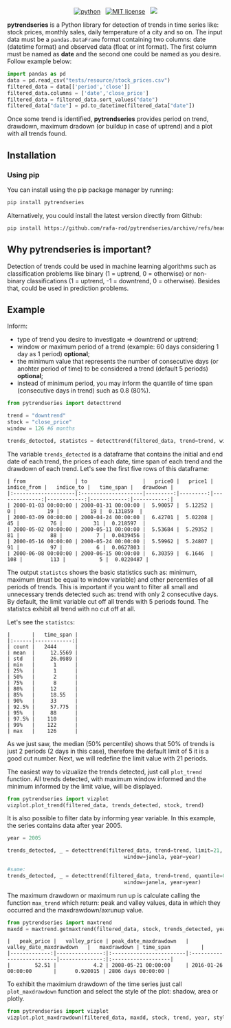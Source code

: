 <!-- buttons -->
<p align="center">
    <a href="https://www.python.org/">
        <img src="https://img.shields.io/badge/python-v3-brightgreen.svg"
            alt="python"></a> &nbsp;
    <a href="https://opensource.org/licenses/MIT">
        <img src="https://img.shields.io/badge/license-MIT-brightgreen.svg"
            alt="MIT license"></a> &nbsp;
      <a href="https://codecov.io/gh/rafa-rod/detecttrend">
        <img src="https://codecov.io/gh/rafa-rod/detecttrend/branch/main/graph/badge.svg?token=98EMCTZTOY"/>
      </a>
</p>

<!-- content -->

**pytrendseries** is a Python library for detection of trends in time series like: stock prices, monthly sales, daily temperature of a city and so on.
The input data must be a `pandas.DataFrame` format containing two columns: date (datetime format) and observed data (float or int format). The first column must be named as **date** and the second one could be named as you desire. Follow example below:

```python
import pandas as pd
data = pd.read_csv("tests/resource/stock_prices.csv")
filtered_data = data[['period','close']]
filtered_data.columns = ['date','close_price']
filtered_data = filtered_data.sort_values("date")
filtered_data["date"] = pd.to_datetime(filtered_data["date"])
```

Once some trend is identified, **pytrendseries** provides period on trend, drawdown, maximum dradown (or buildup in case of uptrend) and a plot with all trends found.

## Installation

### Using pip

You can install using the pip package manager by running:

```sh
pip install pytrendseries
```

Alternatively, you could install the latest version directly from Github:

```sh
pip install https://github.com/rafa-rod/pytrendseries/archive/refs/heads/main.zip
```

## Why pytrendseries is important?

Detection of trends could be used in machine learning algorithms such as classification problems like binary (1 = uptrend, 0 = otherwise) or non-binary classifications (1 = uptrend, -1 = downtrend, 0 = otherwise). Besides that, could be used in prediction problems.

## Example

Inform:
 - type of trend you desire to investigate => downtrend or uptrend;
 - window or maximum period of a trend (example: 60 days considering 1 day as 1 period) **optional**;
 - the minimum value that represents the number of consecutive days (or anohter period of time) to be considered a trend (default 5 periods) **optional**;
 - instead of minimum period, you may inform the quantile of time span (consecutive days in trend) such as 0.8 (80%).

```python
from pytrendseries import detecttrend

trend = "downtrend"
stock = "close_price"
window = 126 #6 months

trends_detected, statistcs = detecttrend(filtered_data, trend=trend, window=window)
```


The variable `trends_detected` is a dataframe that contains the initial and end date of each trend, the prices of each date, time span of each trend and the drawdown of each trend. Let's see the first five rows of this dataframe:

```
| from                | to                  |   price0 |   price1 |   indice_from |   indice_to |   time_span |   drawdown |
|:--------------------|:--------------------|---------:|---------:|--------------:|------------:|------------:|-----------:|
| 2000-01-03 00:00:00 | 2000-01-31 00:00:00 |  5.90057 |  5.12252 |             0 |          19 |          19 |  0.131859  |
| 2000-03-09 00:00:00 | 2000-04-24 00:00:00 |  6.42701 |  5.02208 |            45 |          76 |          31 |  0.218597  |
| 2000-05-02 00:00:00 | 2000-05-11 00:00:00 |  5.53684 |  5.29352 |            81 |          88 |           7 |  0.0439456 |
| 2000-05-16 00:00:00 | 2000-05-24 00:00:00 |  5.59962 |  5.24807 |            91 |          97 |           6 |  0.0627803 |
| 2000-06-08 00:00:00 | 2000-06-15 00:00:00 |  6.30359 |  6.1646  |           108 |         113 |           5 |  0.0220487 |
```

The output `statistcs` shows the basic statistics such as: minimum, maximum (must be equal to window variable) and other percentiles of all periods of trends.
This is important if you want to filter all small and unnecessary trends detected such as: trend with only 2 consecutive days. By default, the limit variable cut off all trends with 5 periods found. 
The statistcs exhibit all trend with no cut off at all.

Let's see the `statistcs`:

```
|       |   time_span |
|:------|------------:|
| count |   2444      |
| mean  |     12.5569 |
| std   |     26.0989 |
| min   |      1      |
| 25%   |      1      |
| 50%   |      2      |
| 75%   |      8      |
| 80%   |     12      |
| 85%   |     18.55   |
| 90%   |     33      |
| 92.5% |     57.775  |
| 95%   |     88      |
| 97.5% |    110      |
| 99%   |    122      |
| max   |    126      |
```

As we just saw, the median (50% percentile) shows that 50% of trends is just 2 periods (2 days in this case), therefore the default limit of 5 it is a good cut number.
Next, we will redefine the limit value with 21 periods.

The easiest way to vizualize the trends detected, just call `plot_trend` function.
All trends detected, with maximum window informed and the minimum informed by the limit value, will be displayed.

```python
from pytrendseries import vizplot
vizplot.plot_trend(filtered_data, trends_detected, stock, trend)
```

It is also possible to filter data by informing year variable. In this example, the series contains data after year 2005.

```python
year = 2005

trends_detected, _ = detecttrend(filtered_data, trend=trend, limit=21,
                                      window=janela, year=year)

#same:
trends_detected, _ = detecttrend(filtered_data, trend=trend, quantile=0.85,
                                      window=janela, year=year)
```

The maximum drawdown or maximum run up is calculate calling the function `max_trend` which return: peak and valley values, data in which they occurred and the maxdrawdown/axrunup value.

```python
from pytrendseries import maxtrend
maxdd = maxtrend.getmaxtrend(filtered_data, stock, trends_detected, year) 
```

```
|   peak_price |   valley_price | peak_date_maxdrawdown   | valley_date_maxdrawdown   |   maxdrawdown | time_span          |
|-------------:|---------------:|:------------------------|:--------------------------|--------------:|:-------------------|
|        52.51 |            4.2 | 2008-05-21 00:00:00     | 2016-01-26 00:00:00       |      0.920015 | 2806 days 00:00:00 |
```

To exhibit the maximium drawdown of the time series just call `plot_maxdrawdown` function and select the style of the plot: shadow, area or plotly.

```python
from pytrendseries import vizplot
vizplot.plot_maxdrawdown(filtered_data, maxdd, stock, trend, year, style="plotly")
```